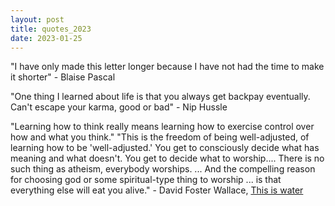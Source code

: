 ```yaml
---
layout: post
title: quotes_2023
date: 2023-01-25
---
```


"I have only made this letter longer because I have not had the time to make it
shorter" - Blaise Pascal

"One thing I learned about life is that you always get backpay eventually. Can't escape your karma, good or bad" - Nip Hussle

"Learning how to think really means learning how to exercise control over how
and what you think."
"This is the freedom of being well-adjusted, of learning how to be
'well-adjusted.' You get to consciously decide what has meaning and what
doesn't. You get to decide what to worship.... There is no such thing as
atheism, everybody worships. ... And the compelling reason for choosing god or
some spiritual-type thing to worship ... is that everything else will eat you
alive." - David Foster Wallace, [This is water](https://www.youtube.com/watch?v=OsAd4HGJS4o)
